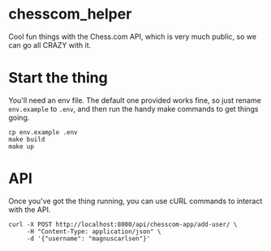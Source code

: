 # chesscom_helper

Cool fun things with the Chess.com API, which is very much public, so we can go all CRAZY with it.

# Start the thing

You'll need an env file. The default one provided works fine, so just rename `env.example` to `.env`, and then run the handy make commands to get things going.

```shell
cp env.example .env
make build
make up
```

# API

Once you've got the thing running, you can use cURL commands to interact with the API.

```shell
curl -X POST http://localhost:8000/api/chesscom-app/add-user/ \
     -H "Content-Type: application/json" \
     -d '{"username": "magnuscarlsen"}'
```